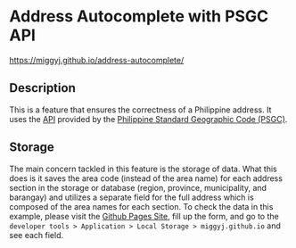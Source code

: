 # Address Autocomplete with PSGC API
https://miggyj.github.io/address-autocomplete/
## Description
This is a feature that ensures the correctness of a Philippine address. It uses the [API](psgc.gitlab.io/api) provided by the [Philippine Standard Geographic Code (PSGC)](https://psa.gov.ph/classification/psgc/).
## Storage
The main concern tackled in this feature is the storage of data. What this does is it saves the area code (instead of the area name) for each address section in the storage or database (region, province, municipality, and barangay) and utilizes a separate field for the full address which is composed of the area names for each section.
To check the data in this example, please visit the [Github Pages Site](https://miggyj.github.io/address-autocomplete/), fill up the form, and go to the `developer tools > Application > Local Storage > miggyj.github.io` and see each field.